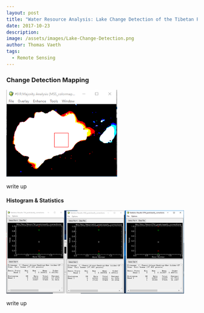 ```yaml
---
layout: post
title: "Water Resource Analysis: Lake Change Detection of the Tibetan Plateau"
date: 2017-10-23
description: 
image: /assets/images/Lake-Change-Detection.png
author: Thomas Vaeth
tags: 
  - Remote Sensing
---
```


### Change Detection Mapping

![Map GIS](/assets/images/Lake-Change-Detection.png)

write up


#### Histogram & Statistics

![Placeholder](/assets/images/Lake-Change-Stats.png)

write up

